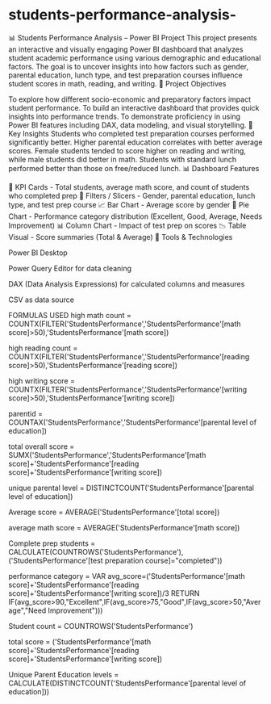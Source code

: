 # students-performance-analysis-
📊 Students Performance Analysis – Power BI Project This project presents an interactive and visually engaging Power BI dashboard that analyzes student academic performance using various demographic and educational factors. The goal is to uncover insights into how factors such as gender, parental education, lunch type, and test preparation courses influence student scores in math, reading, and writing. 📌 Project Objectives

To explore how different socio-economic and preparatory factors impact student performance.
To build an interactive dashboard that provides quick insights into performance trends.
To demonstrate proficiency in using Power BI features including DAX, data modeling, and visual storytelling. 🧠 Key Insights
Students who completed test preparation courses performed significantly better.
Higher parental education correlates with better average scores.
Female students tended to score higher on reading and writing, while male students did better in math.
Students with standard lunch performed better than those on free/reduced lunch.
📊 Dashboard Features

🎯 KPI Cards - Total students, average math score, and count of students who completed prep 📌 Filters / Slicers - Gender, parental education, lunch type, and test prep course
📈 Bar Chart - Average score by gender
🥧 Pie Chart - Performance category distribution (Excellent, Good, Average, Needs Improvement) 📊 Column Chart - Impact of test prep on scores
📉 Table Visual - Score summaries (Total & Average)
🧰 Tools & Technologies

Power BI Desktop

Power Query Editor for data cleaning

DAX (Data Analysis Expressions) for calculated columns and measures

CSV as data source

FORMULAS USED high math count = COUNTX(FILTER('StudentsPerformance','StudentsPerformance'[math score]>50),'StudentsPerformance'[math score])

high reading count = COUNTX(FILTER('StudentsPerformance','StudentsPerformance'[reading score]>50),'StudentsPerformance'[reading score])

high writing score = COUNTX(FILTER('StudentsPerformance','StudentsPerformance'[writing score]>50),'StudentsPerformance'[writing score])

parentid = COUNTAX('StudentsPerformance','StudentsPerformance'[parental level of education])

total overall score = SUMX('StudentsPerformance','StudentsPerformance'[math score]+'StudentsPerformance'[reading score]+'StudentsPerformance'[writing score])

unique parental level = DISTINCTCOUNT('StudentsPerformance'[parental level of education])

Average score = AVERAGE('StudentsPerformance'[total score])

average math score = AVERAGE('StudentsPerformance'[math score])

Complete prep students = CALCULATE(COUNTROWS('StudentsPerformance'),('StudentsPerformance'[test preparation course]="completed"))

performance category = VAR avg_score=('StudentsPerformance'[math score]+'StudentsPerformance'[reading score]+'StudentsPerformance'[writing score])/3 RETURN IF(avg_score>90,"Excellent",IF(avg_score>75,"Good",IF(avg_score>50,"Average","Need Improvement")))

Student count = COUNTROWS('StudentsPerformance')

total score = ('StudentsPerformance'[math score]+'StudentsPerformance'[reading score]+'StudentsPerformance'[writing score])

Unique Parent Education levels = CALCULATE(DISTINCTCOUNT('StudentsPerformance'[parental level of education]))

